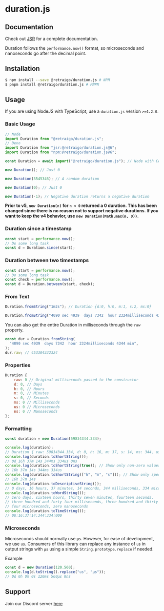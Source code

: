 # duration.js

## Documentation

Check out [JSR](https://jsr.io/@retraigo/duration/doc) for a complete
documentation.

Duration follows the `performance.now()` format, so microseconds and nanoseconds
go after the decimal point.

## Installation

```bash
$ npm install --save @retraigo/duration.js # NPM
$ pnpm install @retraigo/duration.js # PNPM
```

## Usage

If you are using NodeJS with TypeScript, use a `duration.js` version `>=4.2.0`.

### Basic Usage

```js
// Node
import Duration from "@retraigo/duration.js";
// Deno
import Duration from "jsr:@retraigo/duration.js@6";
import Duration from "npm:@retraigo/duration.js@6";

const Duration = await import("@retraigo/duration.js"); // Node with CommonJS

new Duration(); // Just 0

new Duration(3545346); // A random duration

new Duration(0); // Just 0

new Duration(-1); // Negative duration returns a negative duration
```

**Prior to v5, `new Duration(n)` for `n < 0` returned a 0 duration. This has
been changed since there is no reason not to support negative durations. If you
want to keep the v4 behavior, use `new Duration(Math.max(n, 0))`.**

### Duration since a timestamp

```ts
const start = performance.now();
// Do some long task
const d = Duration.since(start);
```

### Duration between two timestamps

```ts
const start = performance.now();
// Do some long task
const check = performance.now();
const d = Duration.between(start, check);
```

### From Text

```js
Duration.fromString("1m2s"); // Duration {d:0, h:0, m:1, s:2, ms:0}

Duration.fromString("4090 sec 4939  days 7342  hour 2324milliseconds 4344 min"); // // Duration {d: 5246, h: 13, m: 52, s: 12, ms: 324 }
```

You can also get the entire Duration in milliseconds through the `raw` property.

```js
const dur = Duration.fromString(
  "4090 sec 4939  days 7342  hour 2324milliseconds 4344 min",
);
dur.raw; // 453304332324
```

### Properties

```js
Duration {
    raw: 0 // Original milliseconds passed to the constructor
    d: 0, // Days
    h: 0, // Hours
    m: 0, // Minutes
    s: 0, // Seconds
    ms: 0 // Milliseconds
    us: 0 // Microseconds
    ns: 0 // Nanoseconds
};
```

### Formatting

```ts
const duration = new Duration(59834344.334);

console.log(duration);
// Duration { raw: 59834344.334, d: 0, h: 16, m: 37, s: 14, ms: 344, us: 334, ns: 0 }
console.log(duration.toShortString());
// 0d 16h 37m 14s 344ms 334us 0ns
console.log(duration.toShortString(true)); // Show only non-zero values
// 16h 37m 14s 344ms 334us
console.log(duration.toShortString(["h", "m", "s"])); // Show only specified values
// 16h 37m 14s
console.log(duration.toDescriptiveString());
// 0 days, 16 hours, 37 minutes, 14 seconds, 344 milliseconds, 334 microseconds, 0 nanoseconds
console.log(duration.toWordString());
// zero days, sixteen hours, thirty seven minutes, fourteen seconds,
// three hundred and forty four milliseconds, three hundred and thirty
// four microseconds, zero nanoseconds
console.log(duration.toTimeString());
// 00:16:37:14:344:334:000
```

### Microseconds

Microseconds should normally use `µs`. However, for ease of development, we use
`us`. Consumers of this library can replace any instance of `us` in output
strings with `µs` using a simple `String.prototype.replace` if needed.

Example

```ts
const d = new Duration(120.560);
console.log(d.toString().replace("us", "µs"));
// 0d 0h 0m 0s 120ms 560µs 0ns
```

## Support

Join our Discord server [here](https://discord.gg/A69vvdK)
